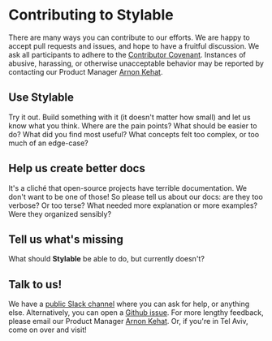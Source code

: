 # Contributing to Stylable

There are many ways you can contribute to our efforts. We are happy to accept pull requests and issues, and hope to have a fruitful discussion. We ask all participants to adhere to the [Contributor Covenant](https://www.contributor-covenant.org/version/1/4/code-of-conduct.html). Instances of abusive, harassing, or otherwise unacceptable behavior may be reported by contacting our Product Manager [Arnon Kehat](mailto:arnonk@wix.com).

## Use Stylable

Try it out. Build something with it (it doesn't matter how small) and let us know what you think. Where are the pain points? What should be easier to do? What did you find most useful? What concepts felt too complex, or too much of an edge-case?

## Help us create better docs

It's a cliché that open-source projects have terrible documentation. We don't want to be one of those! So please tell us about our docs: are they too verbose? Or too terse? What needed more explanation or more examples? Were they organized sensibly?

## Tell us what's missing

What should **Stylable** be able to do, but currently doesn't?

## Talk to us!

We have a [public Slack channel](https://wixc3.slack.com/messages/C37ARUEBD/details/) where you can ask for help, or anything else. Alternatively, you can open a [Github issue](https://github.com/wix/stylable/issues). For more lengthy feedback, please email our Product Manager [Arnon Kehat](mailto:arnonk@wix.com). Or, if you're in Tel Aviv, come on over and visit!

